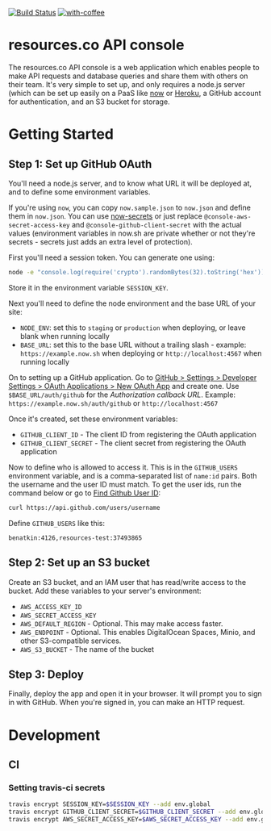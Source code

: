 [![Build Status](https://travis-ci.org/resources/console.svg?branch=master)](https://travis-ci.org/resources/console) [![with-coffee](https://img.shields.io/badge/made%20with-%E2%98%95%EF%B8%8Fcoffee-yellow.svg)](https://github.com/morajabi/with-coffee)

# resources.co API console

The resources.co API console is a web application which enables people to make
API requests and database queries and share them with others on their team.
It's very simple to set up, and only requires a node.js server (which can be
set up easily on a PaaS like [now](https://now.sh) or
[Heroku](https://heroku.com/), a GitHub account for authentication, and an S3
bucket for storage.

# Getting Started

## Step 1: Set up GitHub OAuth

You'll need a node.js server, and to know what URL it will be deployed at,
and to define some environment variables.

If you're using `now`, you can copy `now.sample.json` to `now.json` and
define them in `now.json`. You can use
[now-secrets](https://zeit.co/blog/environment-variables-secrets) or just
replace `@console-aws-secret-access-key` and
`@console-github-client-secret` with the actual values (environment
variables in now.sh are private whether or not they're secrets - secrets
just adds an extra level of protection).

First you'll need a session token. You can generate one using:

``` bash
node -e "console.log(require('crypto').randomBytes(32).toString('hex'))"
```

Store it in the environment variable `SESSION_KEY`.

Next you'll need to define the node environment and the base URL of
your site:

- `NODE_ENV`: set this to `staging` or `production` when deploying, or
    leave blank when running locally
- `BASE_URL`: set this to the base URL without a trailing slash - example:
    `https://example.now.sh` when deploying or `http://localhost:4567`
    when running locally

On to setting up a GitHub application. Go to [GitHub > Settings >
Developer Settings > OAuth Applications > New OAuth
App](https://github.com/settings/applications/new) and create one. Use
`$BASE_URL/auth/github` for the *Authorization callback URL*. Example:
`https://example.now.sh/auth/github` or `http://localhost:4567`

Once it's created, set these environment variables:

- `GITHUB_CLIENT_ID` - The client ID from registering the OAuth application
- `GITHUB_CLIENT_SECRET` - The client secret from registering the OAuth
    application

Now to define who is allowed to access it. This is in the `GITHUB_USERS`
environment variable, and is a comma-separated list of `name:id` pairs.
Both the username and the user ID must match. To get the user ids, run
the command below or go to [Find Github User
ID](https://caius.github.io/github_id/):

``` bash
curl https://api.github.com/users/username
```

Define `GITHUB_USERS` like this:

`benatkin:4126,resources-test:37493865`

## Step 2: Set up an S3 bucket

Create an S3 bucket, and an IAM user that has read/write access to the bucket.
Add these variables to your server's environment:

- `AWS_ACCESS_KEY_ID`
- `AWS_SECRET_ACCESS_KEY`
- `AWS_DEFAULT_REGION` - Optional. This may make access faster.
- `AWS_ENDPOINT` - Optional. This enables DigitalOcean Spaces, Minio, and other S3-compatible services.
- `AWS_S3_BUCKET` - The name of the bucket

## Step 3: Deploy

Finally, deploy the app and open it in your browser. It will prompt you to sign
in with GitHub. When you're signed in, you can make an HTTP request.

# Development

## CI

### Setting travis-ci secrets

``` bash
travis encrypt SESSION_KEY=$SESSION_KEY --add env.global
travis encrypt GITHUB_CLIENT_SECRET=$GITHUB_CLIENT_SECRET --add env.global
travis encrypt AWS_SECRET_ACCESS_KEY=$AWS_SECRET_ACCESS_KEY --add env.global
```